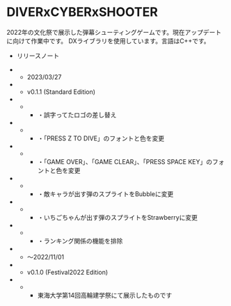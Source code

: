 # DIVERxCYBERxSHOOTER
2022年の文化祭で展示した弾幕シューティングゲームです。現在アップデートに向けて作業中です。
DXライブラリを使用しています。言語はC++です。

 - リリースノート

 - - 2023/03/27
 - - v0.1.1 (Standard Edition)
 - - - ・誤字ってたロゴの差し替え
 - - - ・「PRESS Z TO DIVE」のフォントと色を変更
 - - - ・「GAME OVER」、「GAME CLEAR」、「PRESS SPACE KEY」のフォントと色を変更
 - - - ・敵キャラが出す弾のスプライトをBubbleに変更
 - - - ・いちごちゃんが出す弾のスプライトをStrawberryに変更
 - - - ・ランキング関係の機能を排除
 
 - - ～2022/11/01
 - - v0.1.0 (Festival2022 Edition)
 - - - 東海大学第14回高輪建学祭にて展示したものです